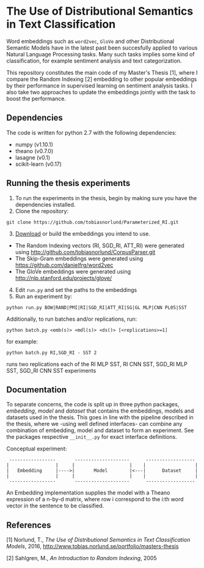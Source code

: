 # The Use of Distributional Semantics in Text Classification
Word embeddings such as `word2vec`, `GloVe` and other Distributional Semantic Models have in the latest past been succesfully applied to various Natural Language Processing tasks. Many such tasks implies some kind of classification, for example sentiment analysis and text categorization.

This repository constitutes the main code of my Master's Thesis [1], where I compare the Random Indexing [2] embedding to other popular embeddings by their performance in supervised learning on sentiment analysis tasks. I also take two approaches to update the embeddings jointly with the task to boost the performance.

## Dependencies
The code is written for python 2.7 with the following dependencies:
* numpy (v1.10.1)
* theano (v0.7.0)
* lasagne (v0.1)
* scikit-learn (v0.17)

## Running the thesis experiments
1. To run the experiments in the thesis, begin by making sure you have the dependencies installed. 
2. Clone the repository:
```
git clone https://github.com/tobiasnorlund/Parameterized_RI.git
```
3. [Download](http://www.tobias.norlund.se/portfolio/masters-thesis/) or build the embeddings you intend to use. 
  * The Random Indexing vectors (RI, SGD_RI, ATT_RI) were generated using http://github.com/tobiasnorlund/CorpusParser.git
  * The Skip-Gram embeddings were generated using https://github.com/danielfrg/word2vec
  * The GloVe embeddings were generated using http://nlp.stanford.edu/projects/glove/
4. Edit `run.py` and set the paths to the embeddings
5. Run an experiment by:
```
python run.py BOW|RAND|PMI|RI|SGD_RI|ATT_RI|SG|GL MLP|CNN PL05|SST
```
Additionally, to run batches and/or replications, run:
```
python batch.py <emb(s)> <mdl(s)> <ds()> [<replications>=1]
```
for example:
```
python batch.py RI,SGD_RI - SST 2
```
runs two replications each of the RI MLP SST, RI CNN SST, SGD_RI MLP SST, SGD_RI CNN SST experiments


## Documentation
To separate concerns, the code is split up in three python packages, *embedding*, *model* and *dataset* that contains the embeddings, models and datasets used in the thesis. This goes in line with the pipeline described in the thesis, where we -using well defined interfaces- can combine any combination of embedding, model and dataset to form an experiment. See the packages respective `__init__.py` for exact interface definitions.

Conceptual experiment:
```
 -----------------       --------------------      ------------------
|                 |     |                    |    |                  |
|   Embedding     |---->|       Model        |<---|      Dataset     |
|                 |     |                    |    |                  |
 -----------------       --------------------      ------------------
```

An Embedding implementation supplies the model with a Theano expression of a n-by-d matrix, where row i correspond to the i:th word vector in the sentence to be classified.


## References

[1]   Norlund, T., *The Use of Distributional Semantics in Text Classification Models*, 2016, http://www.tobias.norlund.se/portfolio/masters-thesis

[2]   Sahlgren, M.,  *An Introduction to Random Indexing*, 2005
